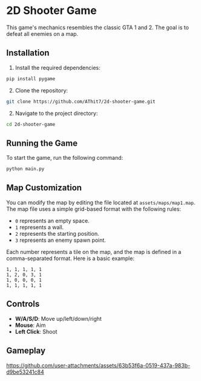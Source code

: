 # 2D Shooter Game

This game's mechanics resembles the classic GTA 1 and 2. The goal is to defeat all enemies on a map.

## Installation

1. Install the required dependencies:

```sh
pip install pygame
```

2. Clone the repository:

```sh
git clone https://github.com/AThit7/2d-shooter-game.git
```

2. Navigate to the project directory:

```sh
cd 2d-shooter-game
```

## Running the Game

To start the game, run the following command:

```sh
python main.py
```

## Map Customization

You can modify the map by editing the file located at `assets/maps/map1.map`. The map file uses a simple grid-based format with the following rules:

- `0` represents an empty space.
- `1` represents a wall.
- `2` represents the starting position.
- `3` represents an enemy spawn point.

Each number represents a tile on the map, and the map is defined in a comma-separated format. Here is a basic example:

```
1, 1, 1, 1, 1
1, 2, 0, 3, 1
1, 0, 0, 0, 1
1, 1, 1, 1, 1
```

## Controls

- **W/A/S/D**: Move up/left/down/right
- **Mouse**: Aim
- **Left Click**: Shoot

## Gameplay
https://github.com/user-attachments/assets/63b53f6a-0519-437a-983b-d9be53241c84
